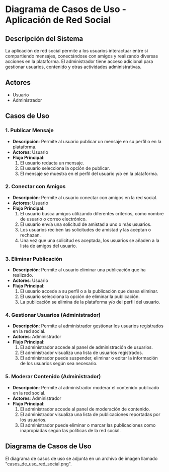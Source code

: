 # Diagrama de Casos de Uso - Aplicación de Red Social

## Descripción del Sistema
La aplicación de red social permite a los usuarios interactuar entre sí compartiendo mensajes, conectándose con amigos y realizando diversas acciones en la plataforma. El administrador tiene acceso adicional para gestionar usuarios, contenido y otras actividades administrativas.

## Actores
- Usuario
- Administrador

## Casos de Uso

### 1. Publicar Mensaje
- **Descripción**: Permite al usuario publicar un mensaje en su perfil o en la plataforma.
- **Actores**: Usuario
- **Flujo Principal**:
    1. El usuario redacta un mensaje.
    2. El usuario selecciona la opción de publicar.
    3. El mensaje se muestra en el perfil del usuario y/o en la plataforma.

### 2. Conectar con Amigos
- **Descripción**: Permite al usuario conectar con amigos en la red social.
- **Actores**: Usuario
- **Flujo Principal**:
    1. El usuario busca amigos utilizando diferentes criterios, como nombre de usuario o correo electrónico.
    2. El usuario envía una solicitud de amistad a uno o más usuarios.
    3. Los usuarios reciben las solicitudes de amistad y las aceptan o rechazan.
    4. Una vez que una solicitud es aceptada, los usuarios se añaden a la lista de amigos del usuario.

### 3. Eliminar Publicación
- **Descripción**: Permite al usuario eliminar una publicación que ha realizado.
- **Actores**: Usuario
- **Flujo Principal**:
    1. El usuario accede a su perfil o a la publicación que desea eliminar.
    2. El usuario selecciona la opción de eliminar la publicación.
    3. La publicación se elimina de la plataforma y/o del perfil del usuario.

### 4. Gestionar Usuarios (Administrador)
- **Descripción**: Permite al administrador gestionar los usuarios registrados en la red social.
- **Actores**: Administrador
- **Flujo Principal**:
    1. El administrador accede al panel de administración de usuarios.
    2. El administrador visualiza una lista de usuarios registrados.
    3. El administrador puede suspender, eliminar o editar la información de los usuarios según sea necesario.

### 5. Moderar Contenido (Administrador)
- **Descripción**: Permite al administrador moderar el contenido publicado en la red social.
- **Actores**: Administrador
- **Flujo Principal**:
    1. El administrador accede al panel de moderación de contenido.
    2. El administrador visualiza una lista de publicaciones reportadas por los usuarios.
    3. El administrador puede eliminar o marcar las publicaciones como inapropiadas según las políticas de la red social.

## Diagrama de Casos de Uso

El diagrama de casos de uso se adjunta en un archivo de imagen llamado "casos_de_uso_red_social.png".